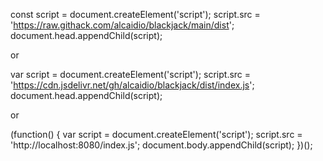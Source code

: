 const script = document.createElement('script');
script.src = 'https://raw.githack.com/alcaidio/blackjack/main/dist';
document.head.appendChild(script);

or 

var script = document.createElement('script');
script.src = 'https://cdn.jsdelivr.net/gh/alcaidio/blackjack/dist/index.js';
document.head.appendChild(script);

or 

(function() {
    var script = document.createElement('script');
    script.src = 'http://localhost:8080/index.js';
    document.body.appendChild(script);
})();
